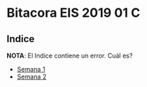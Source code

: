 # Bitacora EIS 2019 01 C

## Indice

**NOTA**: El Indice contiene un error. Cuál es?

- [Semana 1][0]
- [Semana 2][1]

[0]: /semana_01
[1]: /semana_02c
